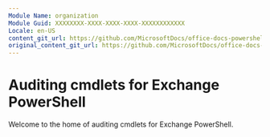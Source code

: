 ```yaml
---
Module Name: organization
Module Guid: XXXXXXXX-XXXX-XXXX-XXXX-XXXXXXXXXXXX
Locale: en-US
content_git_url: https://github.com/MicrosoftDocs/office-docs-powershell/blob/live/exchange/exchange-ps/exchange/organization/organization.md
original_content_git_url: https://github.com/MicrosoftDocs/office-docs-powershell/blob/live/exchange/exchange-ps/exchange/organization/organization.md
---
```


# Auditing cmdlets for Exchange PowerShell

Welcome to the home of auditing cmdlets for Exchange PowerShell.